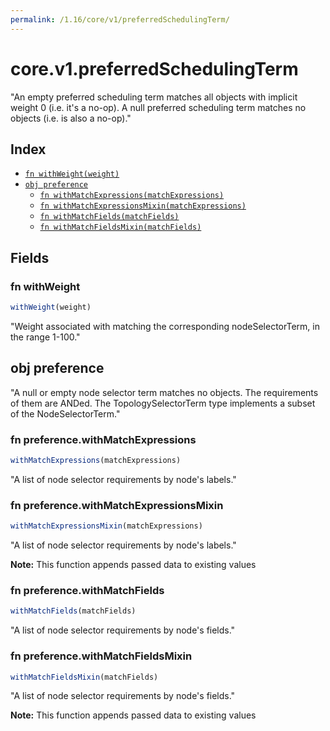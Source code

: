 ```yaml
---
permalink: /1.16/core/v1/preferredSchedulingTerm/
---
```


# core.v1.preferredSchedulingTerm

"An empty preferred scheduling term matches all objects with implicit weight 0 (i.e. it's a no-op). A null preferred scheduling term matches no objects (i.e. is also a no-op)."

## Index

* [`fn withWeight(weight)`](#fn-withweight)
* [`obj preference`](#obj-preference)
  * [`fn withMatchExpressions(matchExpressions)`](#fn-preferencewithmatchexpressions)
  * [`fn withMatchExpressionsMixin(matchExpressions)`](#fn-preferencewithmatchexpressionsmixin)
  * [`fn withMatchFields(matchFields)`](#fn-preferencewithmatchfields)
  * [`fn withMatchFieldsMixin(matchFields)`](#fn-preferencewithmatchfieldsmixin)

## Fields

### fn withWeight

```ts
withWeight(weight)
```

"Weight associated with matching the corresponding nodeSelectorTerm, in the range 1-100."

## obj preference

"A null or empty node selector term matches no objects. The requirements of them are ANDed. The TopologySelectorTerm type implements a subset of the NodeSelectorTerm."

### fn preference.withMatchExpressions

```ts
withMatchExpressions(matchExpressions)
```

"A list of node selector requirements by node's labels."

### fn preference.withMatchExpressionsMixin

```ts
withMatchExpressionsMixin(matchExpressions)
```

"A list of node selector requirements by node's labels."

**Note:** This function appends passed data to existing values

### fn preference.withMatchFields

```ts
withMatchFields(matchFields)
```

"A list of node selector requirements by node's fields."

### fn preference.withMatchFieldsMixin

```ts
withMatchFieldsMixin(matchFields)
```

"A list of node selector requirements by node's fields."

**Note:** This function appends passed data to existing values